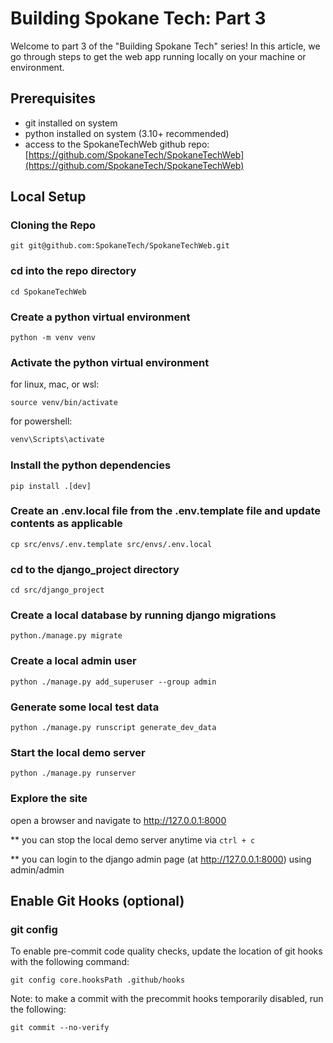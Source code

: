 # **Building Spokane Tech: Part 3**

Welcome to part 3 of the "Building Spokane Tech" series! In this article, we go through steps to get the web app running locally on your machine or environment.


## **Prerequisites**
- git installed on system
- python installed on system (3.10+ recommended)
- access to the SpokaneTechWeb github repo: [https://github.com/SpokaneTech/SpokaneTechWeb](https://github.com/SpokaneTech/SpokaneTechWeb)

## **Local Setup**

### Cloning the Repo
```
git git@github.com:SpokaneTech/SpokaneTechWeb.git
```

### cd into the repo directory
```
cd SpokaneTechWeb
```

### Create a python virtual environment
```
python -m venv venv
```

### Activate the python virtual environment
for linux, mac, or wsl:
```
source venv/bin/activate
```
for powershell:

```powershell
venv\Scripts\activate
```

### Install the python dependencies
```
pip install .[dev]
```

### Create an .env.local file from the .env.template file and update contents as applicable
```
cp src/envs/.env.template src/envs/.env.local
```

### cd to the django_project directory
```
cd src/django_project
```

### Create a local database by running django migrations
```
python./manage.py migrate
```

### Create a local admin user
```
python ./manage.py add_superuser --group admin
```

### Generate some local test data
```
python ./manage.py runscript generate_dev_data
```

### Start the local demo server
```
python ./manage.py runserver
```

### Explore the site
open a browser and navigate to http://127.0.0.1:8000

** you can stop the local demo server anytime via ```ctrl + c ```

** you can login to the django admin page (at http://127.0.0.1:8000) using admin/admin

## **Enable Git Hooks (optional)**
### git config
To enable pre-commit code quality checks, update the location of git hooks with the following command:
```shell
git config core.hooksPath .github/hooks
```

Note: to make a commit with the precommit hooks temporarily disabled, run the following:
```
git commit --no-verify
```

